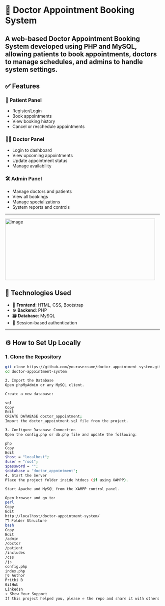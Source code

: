 # 🏥 Doctor Appointment Booking System

A web-based Doctor Appointment Booking System developed using **PHP** and **MySQL**, allowing patients to book appointments, doctors to manage schedules, and admins to handle system settings.
---
## ✅ Features
### 👤 Patient Panel
- Register/Login
- Book appointments
- View booking history
- Cancel or reschedule appointments

### 👨‍⚕️ Doctor Panel
- Login to dashboard
- View upcoming appointments
- Update appointment status
- Manage availability

### 🛠️ Admin Panel
- Manage doctors and patients
- View all bookings
- Manage specializations
- System reports and controls

---

<img width="488" height="200" alt="image" src="https://github.com/user-attachments/assets/35b37272-9748-40c6-b6aa-37a8500493ce" />


## 🔧 Technologies Used

- 🧱 **Frontend**: HTML, CSS, Bootstrap
- ⚙️ **Backend**: PHP
- 🗃️ **Database**: MySQL
- 🔐 Session-based authentication

---

## ⚙️ How to Set Up Locally

### 1. Clone the Repository

```bash
git clone https://github.com/yourusername/doctor-appointment-system.git
cd doctor-appointment-system

2. Import the Database
Open phpMyAdmin or any MySQL client.

Create a new database:

sql
Copy
Edit
CREATE DATABASE doctor_appointment;
Import the doctor_appointment.sql file from the project.

3. Configure Database Connection
Open the config.php or db.php file and update the following:

php
Copy
Edit
$host = "localhost";
$user = "root";
$password = "";
$database = "doctor_appointment";
4. Start the Server
Place the project folder inside htdocs (if using XAMPP).

Start Apache and MySQL from the XAMPP control panel.

Open browser and go to:
perl
Copy
Edit
http://localhost/doctor-appointment-system/
🗂️ Folder Structure
bash
Copy
Edit
/admin
/doctor
/patient
/includes
/css
/js
config.php
index.php
🙋‍♀️ Author
Prithi B
GitHub
LinkedIn
⭐ Show Your Support
If this project helped you, please ⭐ the repo and share it with others!
